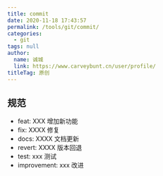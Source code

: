 ```yaml
---
title: commit
date: 2020-11-18 17:43:57
permalink: /tools/git/commit/
categories: 
  - git
tags: null
author: 
  name: 诚城
  link: https://www.carveybunt.cn/user/profile/
titleTag: 原创
---
```


## 规范
- feat: XXX
  增加新功能
- fix: XXXX
  修复
- docs: XXXX
  文档更新
- revert: XXXX
  版本回退
- test: xxx
  测试
- improvement: xxx
  改进